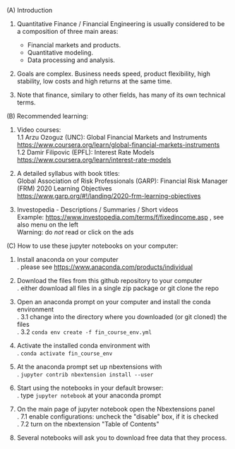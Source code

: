 
(A) Introduction

1. Quantitative Finance / Financial Engineering is usually considered to be a composition of three main areas:
   - Financial markets and products.
   - Quantitative modeling.
   - Data processing and analysis.

2. Goals are complex. Business needs speed, product flexibility, high stability, low costs and high returns at the same time.

3. Note that finance, similary to other fields, has many of its own technical terms.


(B) Recommended learning:

1. Video courses:<br/>
   1.1 Arzu Ozoguz (UNC): Global Financial Markets and Instruments<br/>
       https://www.coursera.org/learn/global-financial-markets-instruments<br/>
   1.2 Damir Filipovic (EPFL): Interest Rate Models<br/>
       https://www.coursera.org/learn/interest-rate-models

2. A detailed syllabus with book titles:<br/>
   Global Association of Risk Professionals (GARP): Financial Risk Manager (FRM) 2020 Learning Objectives<br/>
   https://www.garp.org/#!/landing/2020-frm-learning-objectives

3. Investopedia - Descriptions / Summaries / Short videos<br/>
   Example: https://www.investopedia.com/terms/f/fixedincome.asp , see also menu on the left<br/>
   Warning: do _not_ read or click on the ads


(C) How to use these jupyter notebooks on your computer:

1. Install anaconda on your computer<br/>
   . please see https://www.anaconda.com/products/individual

2. Download the files from this github repository to your computer<br/>
   . either download all files in a single zip package or git clone the repo

3. Open an anaconda prompt on your computer and install the conda environment<br/>
   . 3.1 change into the directory where you downloaded (or git cloned) the files<br/>
   . 3.2 `conda env create -f fin_course_env.yml`
 
4. Activate the installed conda environment with<br/>
   . `conda activate fin_course_env`

5. At the anaconda prompt set up nbextensions with<br/>
   . `jupyter contrib nbextension install --user`

6. Start using the notebooks in your default browser:<br/>
   . type `jupyter notebook` at your anaconda prompt

7. On the main page of jupyter notebook open the Nbextensions panel<br/>
   . 7.1 enable configurations: uncheck the "disable" box, if it is checked<br/>
   . 7.2 turn on the nbextension "Table of Contents"

8. Several notebooks will ask you to download free data that they process.

